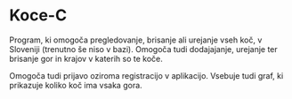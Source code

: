 # Koce-C

Program, ki omogoča pregledovanje, brisanje ali urejanje vseh koč, v Sloveniji (trenutno še niso v bazi). Omogoča tudi dodajajanje, urejanje ter brisanje gor in krajov v katerih so te koče.

Omogoča tudi prijavo oziroma registracijo v aplikacijo.
Vsebuje tudi graf, ki prikazuje koliko koč ima vsaka gora.
